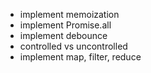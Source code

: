 - implement memoization
- implement Promise.all
- implement debounce
- controlled vs uncontrolled
- implement map, filter, reduce
